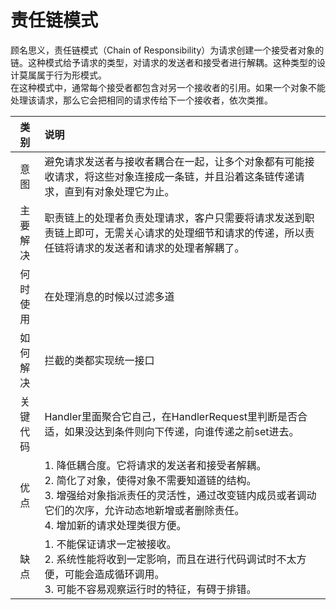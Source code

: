 # 责任链模式
顾名思义，责任链模式（Chain of Responsibility）为请求创建一个接受者对象的链。这种模式给予请求的类型，对请求的发送者和接受者进行解耦。这种类型的设计莫属属于行为形模式。  
在这种模式中，通常每个接受者都包含对另一个接收者的引用。如果一个对象不能处理该请求，那么它会把相同的请求传给下一个接收者，依次类推。

|类别|说明|
|:-:|:--|
|意图|避免请求发送者与接收者耦合在一起，让多个对象都有可能接收请求，将这些对象连接成一条链，并且沿着这条链传递请求，直到有对象处理它为止。|
|主要解决|职责链上的处理者负责处理请求，客户只需要将请求发送到职责链上即可，无需关心请求的处理细节和请求的传递，所以责任链将请求的发送者和请求的处理者解耦了。|
|何时使用|在处理消息的时候以过滤多道|
|如何解决|拦截的类都实现统一接口|
|关键代码|Handler里面聚合它自己，在HandlerRequest里判断是否合适，如果没达到条件则向下传递，向谁传递之前set进去。|
|优点|1. 降低耦合度。它将请求的发送者和接受者解耦。<br/> 2. 简化了对象，使得对象不需要知道链的结构。<br/> 3. 增强给对象指派责任的灵活性，通过改变链内成员或者调动它们的次序，允许动态地新增或者删除责任。 <br/> 4. 增加新的请求处理类很方便。|
|缺点|1. 不能保证请求一定被接收。 <br/> 2. 系统性能将收到一定影响，而且在进行代码调试时不太方便，可能会造成循环调用。 <br/> 3. 可能不容易观察运行时的特征，有碍于排错。|